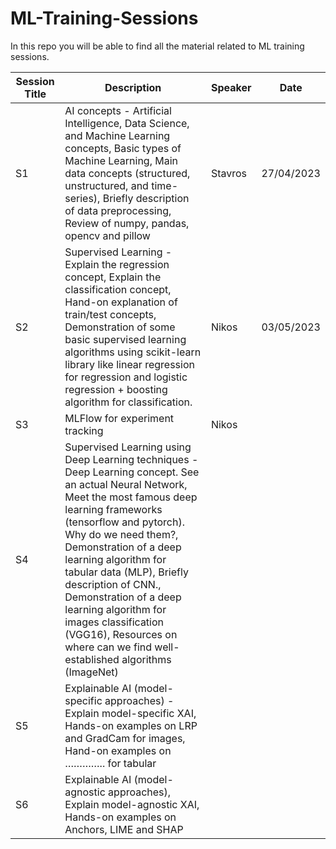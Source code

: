 # ML-Training-Sessions
In this repo you will be able to find all the material related to ML training sessions. 


|Session Title|	Description| Speaker|	Date|
|-------------|-------------|----------------|-----------|
|S1|	AI concepts	- Artificial Intelligence, Data Science, and Machine Learning concepts, Basic types of Machine Learning, Main data concepts (structured, unstructured, and time-series), Briefly description of data preprocessing, Review of numpy, pandas, opencv and pillow|	Stavros	|27/04/2023|
|S2	|Supervised Learning -	Explain the regression concept, Explain the classification concept, Hand-on explanation of train/test concepts, Demonstration of some basic supervised learning algorithms using scikit-learn library like linear regression for regression and logistic regression + boosting algorithm for classification.|	Nikos|	03/05/2023|
|S3	|MLFlow for experiment tracking|	Nikos|	|
|S4|	Supervised Learning using Deep Learning techniques	- Deep Learning concept. See an actual Neural Network, Meet the most famous deep learning frameworks (tensorflow and pytorch). Why do we need them?, Demonstration of a deep learning algorithm for tabular data (MLP), Briefly description of CNN., Demonstration of a deep learning algorithm for images classification (VGG16), Resources on where can we find well-established algorithms (ImageNet)| | |	
|S5	|Explainable AI (model-specific approaches)	- Explain model-specific XAI, Hands-on examples on LRP and GradCam for images, Hand-on examples on ………….. for tabular| | |		
|S6|	Explainable AI (model-agnostic approaches), Explain model-agnostic XAI, Hands-on examples on Anchors, LIME and SHAP	| | |	